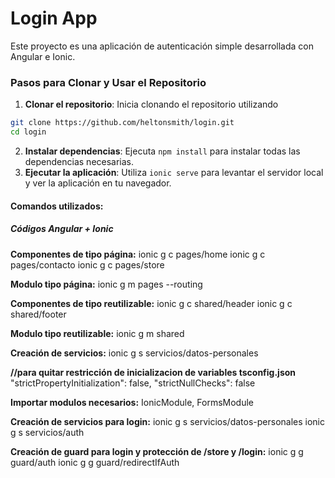 # Login App

Este proyecto es una aplicación de autenticación simple desarrollada con Angular e Ionic.

### Pasos para Clonar y Usar el Repositorio

1. **Clonar el repositorio**: Inicia clonando el repositorio utilizando

```bash
git clone https://github.com/heltonsmith/login.git
cd login
````

2. **Instalar dependencias**: Ejecuta `npm install` para instalar todas las dependencias necesarias.
3. **Ejecutar la aplicación**: Utiliza `ionic serve` para levantar el servidor local y ver la aplicación en tu navegador.

#### Comandos utilizados:
##### Códigos Angular + Ionic

**Componentes de tipo página:**
ionic g c pages/home
ionic g c pages/contacto
ionic g c pages/store

**Modulo tipo página:**
ionic g m pages --routing

**Componentes de tipo reutilizable:**
ionic g c shared/header
ionic g c shared/footer

**Modulo tipo reutilizable:**
ionic g m shared

**Creación de servicios:**
ionic g s servicios/datos-personales

**//para quitar restricción de inicializacion de variables tsconfig.json**
"strictPropertyInitialization": false,
"strictNullChecks": false

**Importar modulos necesarios:**
IonicModule,
FormsModule

**Creación de servicios para login:**
ionic g s servicios/datos-personales
ionic g s servicios/auth

**Creación de guard para login y protección de /store y /login:**
ionic g g guard/auth
ionic g g guard/redirectIfAuth
